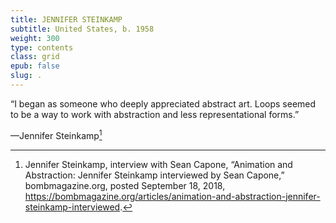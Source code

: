 ```yaml
---
title: JENNIFER STEINKAMP
subtitle: United States, b. 1958
weight: 300
type: contents
class: grid
epub: false
slug: .
---
```

“I began as someone who deeply appreciated abstract art. Loops seemed to be a way to work with abstraction and less representational forms.” 

—Jennifer Steinkamp[^1]

[^1]: Jennifer Steinkamp, interview with Sean Capone, “Animation and Abstraction: Jennifer Steinkamp interviewed by Sean Capone,” bombmagazine.org, posted September 18, 2018, https://bombmagazine.org/articles/animation-and-abstraction-jennifer-steinkamp-interviewed.
